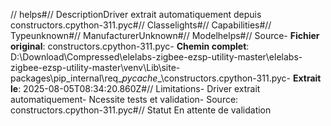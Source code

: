 // helps#// DescriptionDriver extrait automatiquement depuis constructors.cpython-311.pyc#// Classelights#// Capabilities#// Typeunknown#// ManufacturerUnknown#// Modelhelps#// Source- **Fichier original**: constructors.cpython-311.pyc- **Chemin complet**: D:\Download\Compressed\elelabs-zigbee-ezsp-utility-master\elelabs-zigbee-ezsp-utility-master\venv\Lib\site-packages\pip\_internal\req\__pycache__\constructors.cpython-311.pyc- **Extrait le**: 2025-08-05T08:34:20.860Z#// Limitations- Driver extrait automatiquement- Ncessite tests et validation- Source: constructors.cpython-311.pyc#// Statut En attente de validation